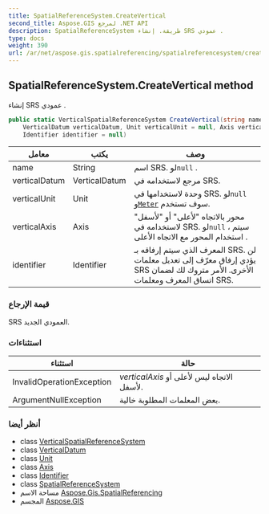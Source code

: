 ```yaml
---
title: SpatialReferenceSystem.CreateVertical
second_title: Aspose.GIS لمرجع .NET API
description: SpatialReferenceSystem طريقة. إنشاء SRS عمودي .
type: docs
weight: 390
url: /ar/net/aspose.gis.spatialreferencing/spatialreferencesystem/createvertical/
---
```

## SpatialReferenceSystem.CreateVertical method

إنشاء SRS عمودي .

```csharp
public static VerticalSpatialReferenceSystem CreateVertical(string name, 
    VerticalDatum verticalDatum, Unit verticalUnit = null, Axis verticalAxis = null, 
    Identifier identifier = null)
```

| معامل | يكتب | وصف |
| --- | --- | --- |
| name | String | اسم SRS. لو`null` . |
| verticalDatum | VerticalDatum | مرجع لاستخدامه في SRS. |
| verticalUnit | Unit | وحدة لاستخدامها في SRS. لو`null` و[`Meter`](../../unit/meter/) سوف تستخدم. |
| verticalAxis | Axis | محور بالاتجاه "لأعلى" أو "لأسفل" لاستخدامه في SRS. لو`null` ، سيتم استخدام المحور مع الاتجاه الأعلى . |
| identifier | Identifier | المعرف الذي سيتم إرفاقه بـ SRS. لن يؤدي إرفاق معرّف إلى تعديل معلمات SRS الأخرى. الأمر متروك لك لضمان اتساق المعرف ومعلمات SRS. |

### قيمة الإرجاع

SRS العمودي الجديد.

### استثناءات

| استثناء | حالة |
| --- | --- |
| InvalidOperationException | *verticalAxis* الاتجاه ليس لأعلى أو لأسفل. |
| ArgumentNullException | بعض المعلمات المطلوبة خالية. |

### أنظر أيضا

* class [VerticalSpatialReferenceSystem](../../verticalspatialreferencesystem/)
* class [VerticalDatum](../../verticaldatum/)
* class [Unit](../../unit/)
* class [Axis](../../axis/)
* class [Identifier](../../identifier/)
* class [SpatialReferenceSystem](../)
* مساحة الاسم [Aspose.Gis.SpatialReferencing](../../spatialreferencesystem/)
* المجسم [Aspose.GIS](../../../)


